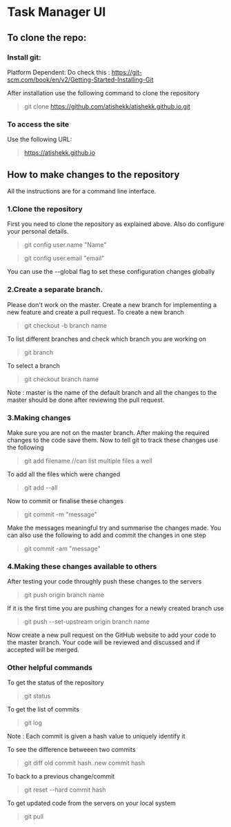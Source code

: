 # Task Manager UI

## To clone the repo:
### Install git:
Platform Dependent:
Do check this : https://git-scm.com/book/en/v2/Getting-Started-Installing-Git

After installation use the following command to clone the repository
> git clone https://github.com/atishekk/atishekk.github.io.git

### To access the site
Use the following URL:
> https://atishekk.github.io

## How to make changes to the repository
All the instructions are for a command line interface.

### 1.Clone the repository
First you need to clone the repository as explained above. Also do configure your personal details.
> git config user.name "Name"

> git config user.email "email"

You can use the --global flag to set these configuration changes globally

### 2.Create a separate branch.
Please don't work on the master. Create a new branch for implementing a new feature and create a pull request.
To create a new branch
> git checkout -b branch name

To list different branches and check which branch you are working on

> git branch

To select a branch

> git checkout branch name

Note : master is the name of the default branch and all the changes to the master should be done after reviewing the pull request.

### 3.Making changes
Make sure you are not on the master branch.
After making the required changes to the code save them. Now to tell git to track these changes use the following

> git add filename    //can list multiple files a well

To add all the files which were changed

> git add --all

Now to commit or finalise these changes

> git commit -m "message"

Make the messages meaningful try and summarise the changes made.
You can also use the following to add and commit the changes in one step

> git commit -am "message"

### 4.Making these changes available to others
After testing your code throughly push these changes to the servers

> git push origin branch name

If it is the first time you are pushing changes for a newly created branch use

> git push --set-upstream origin branch name

Now create a new pull request on the GitHub website to add your code to the master branch. Your code will be reviewed and discussed and if accepted will be merged.

### Other helpful commands
To get the status of the repository

> git status

To get the list of commits

> git log

Note : Each commit is given a hash value to uniquely identify it

To see the difference betweeen two commits

> git diff old commit hash..new commit hash

To back to a previous change/commit

> git reset --hard commit hash

To get updated code from the servers on your local system

> git pull
